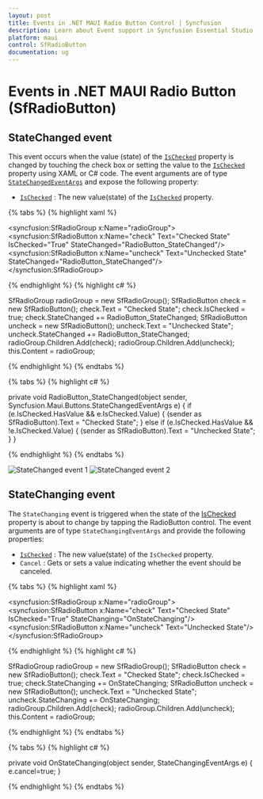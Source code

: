 ```yaml
---
layout: post
title: Events in .NET MAUI Radio Button Control | Syncfusion
description: Learn about Event support in Syncfusion Essential Studio .NET MAUI Radio Button control, its elements and more.
platform: maui
control: SfRadioButton
documentation: ug
---
```


# Events in .NET MAUI Radio Button (SfRadioButton)

## StateChanged event

This event occurs when the value (state) of the [`IsChecked`](https://help.syncfusion.com/cr/maui/Syncfusion.Maui.Buttons.SfRadioButton.html#Syncfusion_Maui_Buttons_SfRadioButton_IsChecked) property is changed by touching the check box or setting the value to the [`IsChecked`](https://help.syncfusion.com/cr/maui/Syncfusion.Maui.Buttons.SfRadioButton.html#Syncfusion_Maui_Buttons_SfRadioButton_IsChecked) property using XAML or C# code. The event arguments are of type [`StateChangedEventArgs`](https://help.syncfusion.com/cr/maui/Syncfusion.Maui.Buttons.StateChangedEventArgs.html) and expose the following property:

* [`IsChecked`](https://help.syncfusion.com/cr/maui/Syncfusion.Maui.Buttons.SfRadioButton.html#Syncfusion_Maui_Buttons_SfRadioButton_IsChecked) : The new value(state) of the [`IsChecked`](https://help.syncfusion.com/cr/maui/Syncfusion.Maui.Buttons.SfRadioButton.html#Syncfusion_Maui_Buttons_SfRadioButton_IsChecked) property.

{% tabs %}
{% highlight xaml %}

<syncfusion:SfRadioGroup x:Name="radioGroup">
    <syncfusion:SfRadioButton x:Name="check" Text="Checked State" IsChecked="True" StateChanged="RadioButton_StateChanged"/>
    <syncfusion:SfRadioButton x:Name="uncheck" Text="Unchecked  State" StateChanged="RadioButton_StateChanged"/>
</syncfusion:SfRadioGroup>

{% endhighlight %}
{% highlight c# %}

SfRadioGroup radioGroup = new SfRadioGroup();
SfRadioButton check = new SfRadioButton();
check.Text = "Checked State";
check.IsChecked = true;
check.StateChanged += RadioButton_StateChanged;
SfRadioButton uncheck = new SfRadioButton();
uncheck.Text = "Unchecked State";
uncheck.StateChanged += RadioButton_StateChanged;
radioGroup.Children.Add(check);
radioGroup.Children.Add(uncheck);
this.Content = radioGroup;

{% endhighlight %}
{% endtabs %}

{% tabs %}
{% highlight c# %}

private void RadioButton_StateChanged(object sender, Syncfusion.Maui.Buttons.StateChangedEventArgs e)
{
    if (e.IsChecked.HasValue && e.IsChecked.Value)
    {
        (sender as SfRadioButton).Text = "Checked State";
    }
    else if (e.IsChecked.HasValue && !e.IsChecked.Value)
    {
        (sender as SfRadioButton).Text = "Unchecked State";
    }
}
 
{% endhighlight %}
{% endtabs %}

![StateChanged event 1](Images/Event/statechanged1.png)
![StateChanged event 2](Images/Event/statechanged2.png)

## StateChanging event

The `StateChanging` event is triggered when the state of the [IsChecked](https://help.syncfusion.com/cr/maui/Syncfusion.Maui.Buttons.SfRadioButton.html#Syncfusion_Maui_Buttons_SfRadioButton_IsChecked) property is about to change by tapping the RadioButton control. The event arguments are of type `StateChangingEventArgs` and provide the following properties:

* [`IsChecked`](https://help.syncfusion.com/cr/maui/Syncfusion.Maui.Buttons.SfRadioButton.html#Syncfusion_Maui_Buttons_SfRadioButton_IsChecked) : The new value(state) of the `IsChecked` property.
* `Cancel` : Gets or sets a value indicating whether the event should be canceled.

{% tabs %}
{% highlight xaml %}

<syncfusion:SfRadioGroup x:Name="radioGroup">
    <syncfusion:SfRadioButton x:Name="check" Text="Checked State" IsChecked="True" StateChanging="OnStateChanging"/>
    <syncfusion:SfRadioButton x:Name="uncheck" Text="Unchecked State"/>
</syncfusion:SfRadioGroup>

{% endhighlight %}
{% highlight c# %}

SfRadioGroup radioGroup = new SfRadioGroup();
SfRadioButton check = new SfRadioButton();
check.Text = "Checked State";
check.IsChecked = true;
check.StateChanging += OnStateChanging;
SfRadioButton uncheck = new SfRadioButton();
uncheck.Text = "Unchecked State";
uncheck.StateChanging += OnStateChanging;
radioGroup.Children.Add(check);
radioGroup.Children.Add(uncheck);
this.Content = radioGroup;
	
{% endhighlight %}
{% endtabs %}

{% tabs %}
{% highlight c# %}

private void OnStateChanging(object sender, StateChangingEventArgs e)
{
    e.cancel=true;
}

{% endhighlight %}
{% endtabs %}